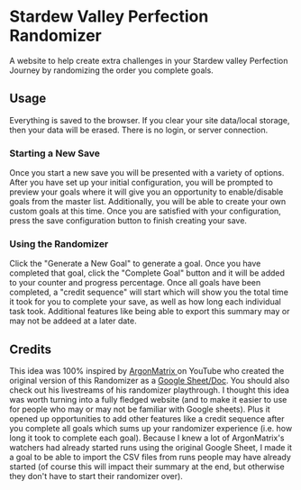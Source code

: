 # Stardew Valley Perfection Randomizer

A website to help create extra challenges in your Stardew valley Perfection Journey by randomizing the order you complete goals.

## Usage

Everything is saved to the browser. If you clear your site data/local storage, then your data will be erased. There is no login, or server connection. 

### Starting a New Save

Once you start a new save you will be presented with a variety of options. After you have set up your initial configuration, you will be prompted to preview your goals where it will give you an opportunity to enable/disable goals from the master list. Additionally, you will be able to create your own custom goals at this time. Once you are satisfied with your configuration, press the save configuration button to finish creating your save. 

### Using the Randomizer

Click the "Generate a New Goal" to generate a goal. Once you have completed that goal, click the "Complete Goal" button and it will be added to your counter and progress percentage. Once all goals have been completed, a "credit sequence" will start which will show you the total time it took for you to complete your save, as well as how long each individual task took. Additional features like being able to export this summary may or may not be addeed at a later date. 

## Credits

This idea was 100% inspired by [ArgonMatrix ](https://www.youtube.com/@ArgonMatrix) on YouTube who created the original version of this Randomizer as a [Google Sheet/Doc](https://docs.google.com/document/d/1eu1PWh9xQ46SOiqoCPrO1E9AzS56V-u0KHSYXiY568s/edit). You should also check out his livestreams of his randomizer playthrough. I thought this idea was worth turning into a fully fledged website (and to make it easier to use for people who may or may not be familiar with Google sheets). Plus it opened up opportunities to add other features like a credit sequence after you complete all goals which sums up your randomizer experience (i.e. how long it took to complete each goal). Because I knew a lot of ArgonMatrix's watchers had already started runs using the original Google Sheet, I made it a goal to be able to import the CSV files from runs people may have already started (of course this will impact their summary at the end, but otherwise they don't have to start their randomizer over). 
